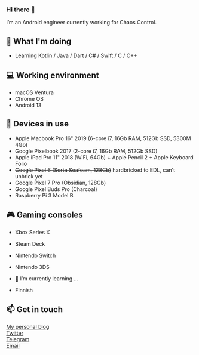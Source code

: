 ### Hi there 👋

I’m an Android engineer currently working for Chaos Control.

## 🤔 What I'm doing
- Learning Kotlin / Java / Dart / C# / Swift / C / C++

## 💻 Working environment
- macOS Ventura
- Chrome OS
- Android 13

## 📱 Devices in use
- Apple Macbook Pro 16" 2019 (6-core i7, 16Gb RAM, 512Gb SSD, 5300M 4Gb)
- Google Pixelbook 2017 (2-core i7, 16Gb RAM, 512Gb SSD)
- Apple iPad Pro 11" 2018 (WiFi, 64Gb) + Apple Pencil 2 + Apple Keyboard Folio
- ~~Google Pixel 6 (Sorta Seafoam, 128Gb)~~ hardbricked to EDL, can't unbrick yet
- Google Pixel 7 Pro (Obsidian, 128Gb)
- Google Pixel Buds Pro (Charcoal)
- Raspberry Pi 3 Model B

## 🎮 Gaming consoles
- Xbox Series X
- Steam Deck
- Nintendo Switch
- Nintendo 3DS

- 🌱 I’m currently learning ...
- Finnish

## 📫 Get in touch
[My personal blog](https://ukhamitov.com/)<br />
[Twitter](https://twitter.com/ukhamitov)<br />
[Telegram](https://t.me/ukhamitov)<br />
[Email](mailto:ukhamitov@gmail.com)

<!--
**ukhamitov/ukhamitov** is a ✨ _special_ ✨ repository because its `README.md` (this file) appears on your GitHub profile.

Here are some ideas to get you started:

- 🔭 I’m currently working on ...
- 👯 I’m looking to collaborate on ...
- 🤔 I’m looking for help with ...
- 💬 Ask me about ...
- 📫 How to reach me: ...
- 😄 Pronouns: ...
- ⚡ Fun fact: ...
-->
